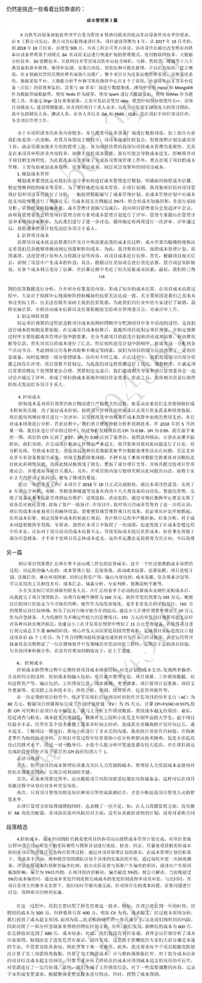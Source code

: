 仍然是挑选一些看着比较靠谱的：

![Alt text](image-21.png)

![Alt text](image-22.png)

![Alt text](image-23.png)

![Alt text](image-24.png)

另一篇

![Alt text](image-25.png)

![Alt text](image-26.png)


段落精选

![Alt text](image-27.png)

![Alt text](image-28.png)